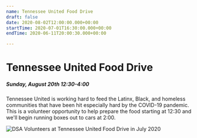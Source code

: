 ```yaml
---
name: Tennessee United Food Drive
draft: false
date: 2020-08-02T12:00:00.000+00:00
startTime: 2020-07-01T16:30:00.000+00:00
endTime: 2020-06-11T20:00:30.000+00:00

---
```

# Tennessee United Food Drive

##### Sunday, August 20th 12:30-4:00

Tennessee United is working hard to feed the Latinx, Black, and homeless communities that have been hit especially hard by the COVID-19 pandemic. This is a volunteer opportunity to help prepare the food starting at 12:30 and we'll begin running boxes out to cars at 2:00.

![DSA Volunteers at Tennessee United Food Drive in July 2020](/media/img_0597.JPG "DSA Volunteers at Tennessee United Food Drive in July 2020")